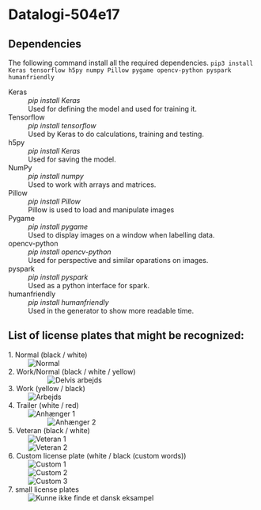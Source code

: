 # Datalogi-504e17

## Dependencies
The following command install all the required dependencies.
`pip3 install Keras tensorflow h5py numpy Pillow pygame opencv-python pyspark humanfriendly`

<dl>
<dt>Keras</dt>
    <dd><em>pip install Keras </em></dd>
    <dd>Used for defining the model and used for training it.</dd>
<dt>Tensorflow</dt>
    <dd><em>pip install tensorflow</em></dd>
    <dd>Used by Keras to do calculations, training and testing.</dd>
<dt>h5py</dt>
    <dd><em>pip install Keras</em></dd>
    <dd>Used for saving the model.</dd>
<dt>NumPy</dt>
    <dd><em>pip install numpy</em></dd>
    <dd>Used to work with arrays and matrices.</dd>
<dt>Pillow</dt>
    <dd><em>pip install Pillow</em></dd>
    <dd>Pillow is used to load and manipulate images</dd>
<dt>Pygame</dt>
    <dd><em>pip install pygame</em></dd>
    <dd>Used to display images on a window when labelling data.</dd>
<dt>opencv-python</dt>
    <dd><em>pip install opencv-python</em></dd>
    <dd>Used for perspective and similar oparations on images.</dd>
<dt>pyspark</dt>
    <dd><em>pip install pyspark</em></dd>
    <dd>Used as a python interface for spark.</dd>
<dt>humanfriendly</dt>
    <dd><em>pip install humanfriendly</em></dd>
    <dd>Used in the generator to show more readable time.</dd>
</dl>


## List of license plates that might be recognized:

<dl>
    <dt> 1. Normal (black / white) </dt>
        <dd>
            <img src="http://nummerplade.dk/grafik/nummerplade.png" alt="Normal">
        </dd>
    <dt>2. Work/Normal (black / white / yellow)</dt>
        <dd>
           <img src="http://denstoredanske.dk/@api/deki/files/69609/=EU_serie_75%252c_Papeg%25c3%25b8jeplade.JPG" alt="Delvis arbejds">
        </dd>
    <dt>3. Work (yellow / black)</dt>
        <dd>
            <img src="http://denstoredanske.dk/@api/deki/files/69605/=EU_serie_66%252c_Varebil.jpg" alt="Arbejds">
        </dd>
    <dt>4. Trailer (white / red)</dt>
        <dd>
            <img src="https://jeanjensen.dk/wp-content/uploads/2013/05/rc-nummerplader-anhaenger-eu-dk-gul.jpg" alt="Anhænger 1">
        </dd>
        <dd>
            <img src="http://www.cykelstart.dk/wp-content/uploads/Atera-Strada-Sport_E-Bike-MTB-1050x700.jpg" alt="Anhænger 2">
        </dd>
    <dt>5. Veteran (black / white)</dt>
        <dd>
            <img src="https://scontent-sea1-1.cdninstagram.com/t51.2885-15/s480x480/e15/10953659_757105714373130_1689055211_n.jpg?ig_cache_key=OTA3MzMwNzA3NTA0NTIxNDI3.2" alt="Veteran 1">
        </dd>
        <dd>
            <img src="https://scontent-sea1-1.cdninstagram.com/t51.2885-15/s480x480/e15/11008227_1575744106025894_1764920202_n.jpg?ig_cache_key=OTQyMDU0Nzg3NTg2MDQzNzU3.2" alt="Veteran 2">
        </dd>
    <dt>6. Custom license plate (white / black (custom words))</dt>
        <dd>
            <img src="https://scontent-sea1-1.cdninstagram.com/t51.2885-15/s750x750/sh0.08/e35/15338315_100140193818741_8252636666917814272_n.jpg?ig_cache_key=MTQwNTM0NzY1MjUzOTA1NzMzNg%3D%3D.2&se=6" alt="Custom 1")
        </dd>
        <dd>
            <img src="https://scontent-sea1-1.cdninstagram.com/t51.2885-15/s480x480/e15/10919090_1392264544407690_1759221181_n.jpg?ig_cache_key=ODkwNTA5MjgwMjU0NDM3OTg5.2" alt="Custom 2">
        </dd>
        <dd>
            <img src="http://ekstrabladet.dk/migration_catalog/article3947002.ece/IMAGE_ALTERNATES/relationBig_910/LED_4x2" alt="Custom 3">
        </dd>
    <dt>7. small license plates</dt>
        <dd>
            <img src="https://upload.wikimedia.org/wikipedia/commons/1/18/Kfz-Kennzeichen_THW.jpg" alt="Kunne ikke finde et dansk eksampel">
        </dd>
